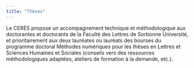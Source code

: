 ```yaml
---
title: "Thèses"
---
```


Le CERES propose un accompagnement technique et méthodologique aux doctorantes et doctorants de la Faculté des Lettres de Sorbonne Université, et prioritairement aux deux lauréates ou lauréats des bourses du programme doctoral Méthodes numériques pour les thèses en Lettres et Sciences Humaines et Sociales (conseils vers des ressources méthodologiques adaptées, ateliers de formation à la demande, etc.).